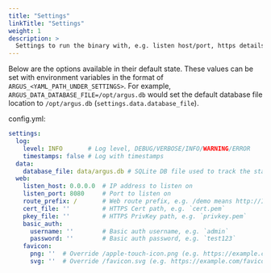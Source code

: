 ```yaml
---
title: "Settings"
linkTitle: "Settings"
weight: 1
description: >
  Settings to run the binary with, e.g. listen host/port, https details, log level.
---
```


Below are the options available in their default state. These values can be set with environment variables in the format of `ARGUS_<YAML_PATH_UNDER_SETTINGS>`. For example, `ARGUS_DATA_DATABASE_FILE=/opt/argus.db` would set the default database file location to `/opt/argus.db` (`settings.data.database_file`).

config.yml:
```yaml
settings:
  log:
    level: INFO       # Log level, DEBUG/VERBOSE/INFO/WARNING/ERROR
    timestamps: false # Log with timestamps
  data:
    database_file: data/argus.db # SQLite DB file used to track the state of services
  web:
    listen_host: 0.0.0.0  # IP address to listen on
    listen_port: 8080     # Port to listen on
    route_prefix: /       # Web route prefix, e.g. /demo means http://IP:PORT/demo to access
    cert_file: ''         # HTTPS Cert path, e.g. `cert.pem`
    pkey_file: ''         # HTTPS PrivKey path, e.g. `privkey.pem`
    basic_auth:
      username: ''        # Basic auth username, e.g. `admin`
      password: ''        # Basic auth password, e.g. `test123`
    favicon:
      png: ''  # Override /apple-touch-icon.png (e.g. https://example.com/apple-touch-icon.png)
      svg: ''  # Override /favicon.svg (e.g. https://example.com/favicon.svg)
```
